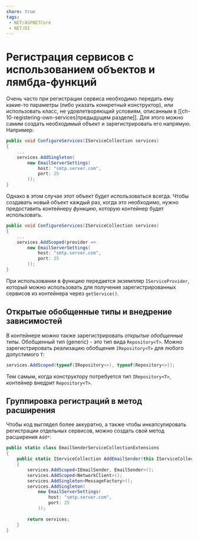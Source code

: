 ```yaml
---
share: true
tags:
 - NET/ASPNETCore
 - NET/DI
---
```

# Регистрация сервисов с использованием объектов и лямбда-функций
Очень часто при регистрации сервиса необходимо передать ему какие-то параметры (либо указать конкретный конструктор), или использовать класс, не удовлетворяющий условиям, описанным в [[ch-10-registering-own-services|предыдущем разделе]].
Для этого можно самим создать необходимый объект и зарегистрировать его напрямую. Например:
```csharp
public void ConfigureServices(IServiceCollection services)
{
	...
	services.AddSingleton(
		new EmailServerSettings(
			host: "smtp.server.com",
			port: 25
		));
}
```
Однако в этом случае этот объект будет использоваться всегда.
Чтобы создавать новый объект каждый раз, когда это необходимо, нужно предоставить контейнеру *функцию*, которую контейнер будет использовать.
```csharp
public void ConfigureServices(IServiceCollection services)
{
	...
	services.AddSсoped(provider =>
		new EmailServerSettings(
			host: "smtp.server.com",
			port: 25
		));
}
```
При использовании в функцию передается экземпляр `IServiceProvider`, который можно использовать для получения зарегистрированных сервисов из контейнера через `getService()`.
## Открытые обобщенные типы и внедрение зависимостей
В контейнере можно также зарегистрировать *открытые обобщенные типы*. Обобщенный тип (generic) - это тип вида `Repository<T>`. Можно зарегистрировать реализацию обобщения `IRepository<T>` для любого допустимого `T`:
```csharp
services.AddScoped(typeof(IRepository<>), typeof(Repository<>));
```
Тем самым, когда конструктору потребуется тип `IRepository<T>`, контейнер внедрит `Repository<T>`.
## Группировка регистраций в метод расширения
Чтобы код выглядел более аккуратно, а также чтобы инкапсулировать регистрации отдельных сервисов, можно создать свой метод расширения `Add*`:
```csharp
public static class EmailSenderServiceCollectionExtensions
{
	public static IServiceCollection AddEmailSender(this IServiceCollection services)
	{
		services.AddScoped<IEmailSender, EmailSender>();
		services.AddScoped<NetworkClient>();
		services.AddSingleton<MessageFactory>();
		services.AddSingleton(
			new EmailServerSettings(
				host: "smtp.server.com",
				port: 25
			));
		
		return services;
	}
}
```
